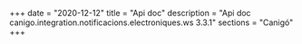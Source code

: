 +++
date        = "2020-12-12"
title       = "Api doc"
description = "Api doc canigo.integration.notificacions.electroniques.ws 3.3.1"
sections    = "Canigó"
+++